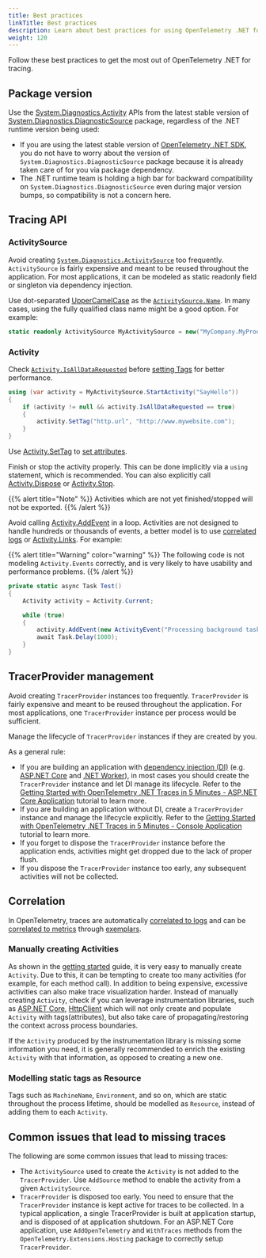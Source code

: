 ```yaml
---
title: Best practices
linkTitle: Best practices
description: Learn about best practices for using OpenTelemetry .NET for tracing
weight: 120
---
```


Follow these best practices to get the most out of OpenTelemetry .NET for
tracing.

## Package version

Use the
[System.Diagnostics.Activity](https://learn.microsoft.com/dotnet/api/system.diagnostics.activity)
APIs from the latest stable version of
[System.Diagnostics.DiagnosticSource](https://www.nuget.org/packages/System.Diagnostics.DiagnosticSource/)
package, regardless of the .NET runtime version being used:

- If you are using the latest stable version of
  [OpenTelemetry .NET SDK](/docs/languages/dotnet/), you do not have to worry
  about the version of `System.Diagnostics.DiagnosticSource` package because it
  is already taken care of for you via package dependency.
- The .NET runtime team is holding a high bar for backward compatibility on
  `System.Diagnostics.DiagnosticSource` even during major version bumps, so
  compatibility is not a concern here.

## Tracing API

### ActivitySource

Avoid creating
[`System.Diagnostics.ActivitySource`](https://learn.microsoft.com/dotnet/api/system.diagnostics.activitysource)
too frequently. `ActivitySource` is fairly expensive and meant to be reused
throughout the application. For most applications, it can be modeled as static
readonly field or singleton via dependency injection.

Use dot-separated [UpperCamelCase](https://en.wikipedia.org/wiki/Camel_case) as
the
[`ActivitySource.Name`](https://learn.microsoft.com/dotnet/api/system.diagnostics.activitysource.name).
In many cases, using the fully qualified class name might be a good option. For
example:

```csharp
static readonly ActivitySource MyActivitySource = new("MyCompany.MyProduct.MyLibrary");
```

### Activity

Check
[`Activity.IsAllDataRequested`](https://learn.microsoft.com/dotnet/api/system.diagnostics.activity.isalldatarequested)
before
[setting Tags](https://learn.microsoft.com/dotnet/api/system.diagnostics.activity.settag)
for better performance.

```csharp
using (var activity = MyActivitySource.StartActivity("SayHello"))
{
    if (activity != null && activity.IsAllDataRequested == true)
    {
        activity.SetTag("http.url", "http://www.mywebsite.com");
    }
}
```

Use
[Activity.SetTag](https://learn.microsoft.com/dotnet/api/system.diagnostics.activity.settag)
to [set attributes](/docs/specs/otel/trace/api/#set-attributes).

Finish or stop the activity properly. This can be done implicitly via a `using`
statement, which is recommended. You can also explicitly call
[Activity.Dispose](https://learn.microsoft.com/dotnet/api/system.diagnostics.activity.dispose)
or
[Activity.Stop](https://learn.microsoft.com/dotnet/api/system.diagnostics.activity.stop).

{{% alert title="Note" %}} Activities which are not yet finished/stopped will
not be exported. {{% /alert %}}

Avoid calling
[Activity.AddEvent](https://learn.microsoft.com/dotnet/api/system.diagnostics.activity.addevent)
in a loop. Activities are not designed to handle hundreds or thousands of
events, a better model is to use
[correlated logs](/docs/languages/dotnet/logs/correlation/) or
[Activity.Links](https://learn.microsoft.com/dotnet/api/system.diagnostics.activity.links).
For example:

{{% alert title="Warning" color="warning" %}} The following code is not
modeling `Activity.Events` correctly, and is very likely to have usability and
performance problems. {{% /alert %}}

```csharp
private static async Task Test()
{
    Activity activity = Activity.Current;

    while (true)
    {
        activity.AddEvent(new ActivityEvent("Processing background task."));
        await Task.Delay(1000);
    }
}
```

## TracerProvider management

Avoid creating `TracerProvider` instances too frequently. `TracerProvider` is
fairly expensive and meant to be reused throughout the application. For most
applications, one `TracerProvider` instance per process would be sufficient.

Manage the lifecycle of `TracerProvider` instances if they are created by you.

As a general rule:

- If you are building an application with
  [dependency injection (DI)](https://learn.microsoft.com/dotnet/core/extensions/dependency-injection)
  (e.g. [ASP.NET Core](https://learn.microsoft.com/aspnet/core) and
  [.NET Worker](https://learn.microsoft.com/dotnet/core/extensions/workers)), in
  most cases you should create the `TracerProvider` instance and let DI manage
  its lifecycle. Refer to the
  [Getting Started with OpenTelemetry .NET Traces in 5 Minutes - ASP.NET Core Application](/docs/languages/dotnet/traces/getting-started-aspnetcore/)
  tutorial to learn more.
- If you are building an application without DI, create a `TracerProvider`
  instance and manage the lifecycle explicitly. Refer to the
  [Getting Started with OpenTelemetry .NET Traces in 5 Minutes - Console Application](/docs/languages/dotnet/traces/getting-started-console/)
  tutorial to learn more.
- If you forget to dispose the `TracerProvider` instance before the application
  ends, activities might get dropped due to the lack of proper flush.
- If you dispose the `TracerProvider` instance too early, any subsequent
  activities will not be collected.

## Correlation

In OpenTelemetry, traces are automatically
[correlated to logs](/docs/languages/dotnet/logs/best-practices/#log-correlation)
and can be
[correlated to metrics](/docs/languages/dotnet/metrics/best-practices/#metrics-correlation)
through [exemplars](/docs/languages/dotnet/metrics/exemplars/).

### Manually creating Activities

As shown in the
[getting started](/docs/languages/dotnet/traces/getting-started-console/) guide,
it is very easy to manually create `Activity`. Due to this, it can be tempting
to create too many activities (for example, for each method call). In addition
to being expensive, excessive activities can also make trace visualization
harder. Instead of manually creating `Activity`, check if you can leverage
instrumentation libraries, such as
[ASP.NET Core](https://github.com/open-telemetry/opentelemetry-dotnet-contrib/tree/main/src/OpenTelemetry.Instrumentation.AspNetCore/README.md),
[HttpClient](https://github.com/open-telemetry/opentelemetry-dotnet-contrib/tree/main/src/OpenTelemetry.Instrumentation.Http/README.md)
which will not only create and populate `Activity` with tags(attributes), but
also take care of propagating/restoring the context across process boundaries.

If the `Activity` produced by the instrumentation library is missing some
information you need, it is generally recommended to enrich the existing
`Activity` with that information, as opposed to creating a new one.

### Modelling static tags as Resource

Tags such as `MachineName`, `Environment`, and so on, which are static
throughout the process lifetime, should be modelled as `Resource`, instead of
adding them to each `Activity`.

## Common issues that lead to missing traces

The following are some common issues that lead to missing traces:

- The `ActivitySource` used to create the `Activity` is not added to the
  `TracerProvider`. Use `AddSource` method to enable the activity from a given
  `ActivitySource`.
- `TracerProvider` is disposed too early. You need to ensure that the
  `TracerProvider` instance is kept active for traces to be collected. In a
  typical application, a single TracerProvider is built at application startup,
  and is disposed of at application shutdown. For an ASP.NET Core application,
  use `AddOpenTelemetry` and `WithTraces` methods from the
  `OpenTelemetry.Extensions.Hosting` package to correctly setup
  `TracerProvider`.
